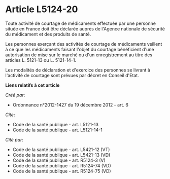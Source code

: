 # Article L5124-20

Toute activité de courtage de médicaments effectuée par une personne située en France doit être déclarée auprès de l'Agence
nationale de sécurité du médicament et des produits de santé. 

Les personnes exerçant des activités de courtage de médicaments veillent à ce que les médicaments faisant l'objet du courtage
bénéficient d'une autorisation de mise sur le marché ou d'un enregistrement au titre des articles L. 5121-13 ou L.
5121-14-1. 

Les modalités de déclaration et d'exercice des personnes se livrant à l'activité de courtage sont prévues par décret en
Conseil d'Etat.

**Liens relatifs à cet article**

_Créé par_:

  - Ordonnance n°2012-1427 du 19 décembre 2012 - art. 6

_Cite_:

  - Code de la santé publique - art. L5121-13
  - Code de la santé publique - art. L5121-14-1

_Cité par_:

  - Code de la santé publique - art. L5421-12 (VT)
  - Code de la santé publique - art. L5421-13 (VD)
  - Code de la santé publique - art. R5124-3 (V)
  - Code de la santé publique - art. R5124-74 (VD)
  - Code de la santé publique - art. R5124-75 (VD)
